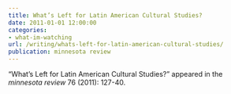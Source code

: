 ```yaml
---
title: What’s Left for Latin American Cultural Studies?
date: 2011-01-01 12:00:00
categories: 
- what-im-watching
url: /writing/whats-left-for-latin-american-cultural-studies/
publication: minnesota review
---
```

“What’s Left for Latin American Cultural Studies?” appeared in the <em>minnesota review</em> 76 (2011): 127-40.
